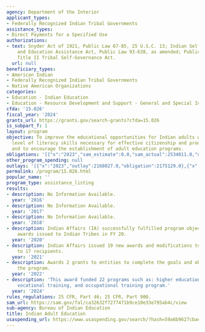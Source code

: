 ```yaml
---
agency: Department of the Interior
applicant_types:
- Federally Recognized Indian Tribal Governments
assistance_types:
- Direct Payments for a Specified Use
authorizations:
- text: Snyder Act of 1921, Public Law 67-85, 25 U.S.C. 13; Indian Self-Determination
    and Education Assistance Act, Public Law 93-638, as amended; Public Law 103-413,
    Title II Tribal Self-Governance Act.
  url: null
beneficiary_types:
- American Indian
- Federally Recognized Indian Tribal Governments
- Native American Organizations
categories:
- Education - Indian Education
- Education - Resource Development and Support - General and Special Interest Organizations
cfda: '15.026'
fiscal_year: '2024'
grants_url: https://grants.gov/search-grants?cfda=15.026
is_subpart_f: 1
layout: program
objective: To improve the educational opportunities for Indian adults who lack the
  level of literacy skills necessary for effective citizenship and productive employment
  and to encourage the establishment of adult education programs.
obligations: '[{"x":"2023","sam_estimate":0.0,"sam_actual":2534011.0,"usa_spending_actual":2534011.0},{"x":"2024","sam_estimate":0.0,"sam_actual":3955029.0,"usa_spending_actual":4707398.0},{"x":"2025","sam_estimate":0.0,"sam_actual":4353898.0,"usa_spending_actual":0.0}]'
other_program_spending: null
outlays: '[{"x":"2023","outlay":2168027.0,"obligation":2175129.0},{"x":"2024","outlay":1521713.0,"obligation":926643.0},{"x":"2025","outlay":0.0,"obligation":0.0}]'
permalink: /program/15.026.html
popular_name: ''
program_type: assistance_listing
results:
- description: No Information Available.
  year: '2016'
- description: No Information Available.
  year: '2017'
- description: No Information Available.
  year: '2018'
- description: Indian Affairs (IA) successfully fulfilled program objective; 16 Self-Determination
    awards issued to Indian Tribes in FY 20.
  year: '2020'
- description: Indian Affairs issued 19 new awards and modifications to existing awards
    to 17 recipients.
  year: '2021'
- description: Awards 2 grants to entities to complete the goals and objectives of
    the program.
  year: '2022'
- description: 'This award funded 22 programs such as: higher education program, adult
    vocational training, and occupational training program.'
  year: '2024'
rules_regulations: 25 CFR, Part 46; 25 CFR, Part 900.
sam_url: https://sam.gov/fal/ca32632f7277471b9ce10e33e795ab4c/view
sub-agency: Bureau of Indian Education
title: Indian Adult Education
usaspending_url: https://www.usaspending.gov/search/?hash=59a6b9627cbaee63a2cae82482b590bc
---
```

